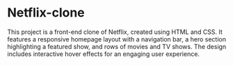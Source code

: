 # Netflix-clone
This project is a front-end clone of Netflix, created using HTML and CSS. It features a responsive homepage layout with a navigation bar, a hero section highlighting a featured show, and rows of movies and TV shows. The design includes interactive hover effects for an engaging user experience. 
